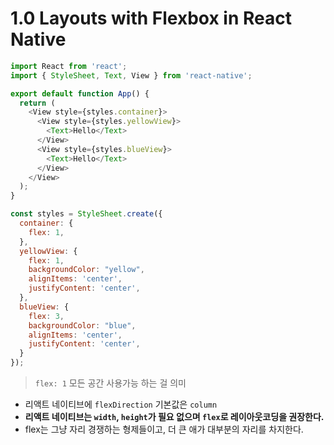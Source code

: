# 1.0 Layouts with Flexbox in React Native

```js 
import React from 'react';
import { StyleSheet, Text, View } from 'react-native';

export default function App() {
  return (
    <View style={styles.container}>
      <View style={styles.yellowView}>
        <Text>Hello</Text>
      </View>
      <View style={styles.blueView}>
        <Text>Hello</Text>
      </View>
    </View>
  );
}

const styles = StyleSheet.create({
  container: {
    flex: 1,
  },
  yellowView: {
    flex: 1,
    backgroundColor: "yellow",
    alignItems: 'center',
    justifyContent: 'center',
  },
  blueView: {
    flex: 3,
    backgroundColor: "blue",
    alignItems: 'center',
    justifyContent: 'center',
  }
});
```

> `flex: 1` 모든 공간 사용가능 하는 걸 의미

* 리액트 네이티브에 `flexDirection` 기본값은 `column`
* **리액트 네이티브는 `width`, `height`가 필요 없으며 `flex`로 레이아웃코딩을 권장한다.**
* flex는 그냥 자리 경쟁하는 형제들이고, 더 큰 애가 대부분의 자리를 차지한다.
